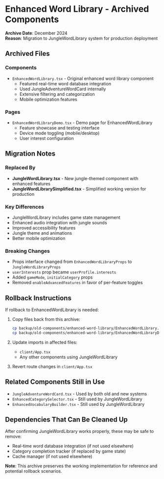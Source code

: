 # Enhanced Word Library - Archived Components

**Archive Date**: December 2024  
**Reason**: Migration to JungleWordLibrary system for production deployment

## Archived Files

### Components

- `EnhancedWordLibrary.tsx` - Original enhanced word library component
  - Featured real-time word database integration
  - Used JungleAdventureWordCard internally
  - Extensive filtering and categorization
  - Mobile optimization features

### Pages

- `EnhancedWordLibraryDemo.tsx` - Demo page for EnhancedWordLibrary
  - Feature showcase and testing interface
  - Device mode toggling (mobile/desktop)
  - User interest configuration

## Migration Notes

### Replaced By

- **JungleWordLibrary.tsx** - New jungle-themed component with enhanced features
- **JungleWordLibrarySimplified.tsx** - Simplified working version for production

### Key Differences

- JungleWordLibrary includes game state management
- Enhanced audio integration with jungle sounds
- Improved accessibility features
- Jungle theme and animations
- Better mobile optimization

### Breaking Changes

- Props interface changed from `EnhancedWordLibraryProps` to `JungleWordLibraryProps`
- `userInterests` prop became `userProfile.interests`
- Added `gameMode`, `initialCategory` props
- Removed `enableAdvancedFeatures` in favor of per-feature toggles

## Rollback Instructions

If rollback to EnhancedWordLibrary is needed:

1. Copy files back from this archive:

   ```bash
   cp backup/old-components/enhanced-word-library/EnhancedWordLibrary.tsx client/components/
   cp backup/old-components/enhanced-word-library/EnhancedWordLibraryDemo.tsx client/pages/
   ```

2. Update imports in affected files:

   - `client/App.tsx`
   - Any other components using JungleWordLibrary

3. Revert route changes in `client/App.tsx`

## Related Components Still in Use

- `JungleAdventureWordCard.tsx` - Used by both old and new systems
- `EnhancedCategorySelector.tsx` - Still used by JungleWordLibrary
- `EnhancedVocabularyBuilder.tsx` - Still used by JungleWordLibrary

## Dependencies That Can Be Cleaned Up

After confirming JungleWordLibrary works properly, these may be safe to remove:

- Real-time word database integration (if not used elsewhere)
- Category completion tracker (if replaced by game state)
- Cache manager (if not used elsewhere)

**Note**: This archive preserves the working implementation for reference and potential rollback scenarios.
